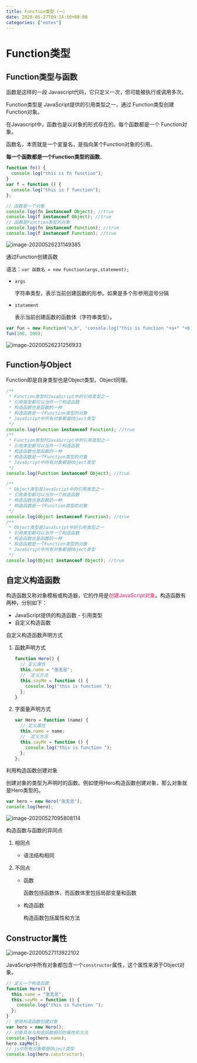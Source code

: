 ```yaml
---
title: Function类型（一）
date: 2020-05-27T09:14:50+08:00
categories: ["notes"]
---
```


# Function类型

## Function类型与函数

函数是这样的一段 Javascript代码，它只定义一次，但可能被执行或调用多次。

Function类型是 JavaScript提供的引用类型之一，通过 Function类型创建 Function对象。

在Javascript中，函数也是以对象的形式存在的。每个函数都是一个 Function对象。

函数名，本质就是一个変量名，是指向某个Function对象的引用。

**每一个函数都是一个Function类型的函数**、

```javascript
function fn() {
  console.log("this is fn function");
}
var f = function () {
  console.log("this is f function");
};

// 函数是一个对象
console.log(fn instanceof Object); //true
console.log(f instanceof Object); //true
// 函数是Function类型的对象
console.log(fn instanceof Function); //true
console.log(f instanceof Function); //true
```

![image-20200526231149385](https://cdn.jsdelivr.net/gh/blogimg/HexoStaticFile2@latest/2020/05/26/d72757f809cc4a100c8f6fc83d5e5d83.png)

<div class="note default icon"><p>通过Function创建函数</p></div>

语法：`var 函数名 = new Function(args,statement);`

- `args`

  字符串类型，表示当前创建函数的形参。如果是多个形参用逗号分隔

- `statement`

  表示当前创建函数的函数体（字符串类型）。

```javascript
var fun = new Function("a,b", 'console.log("this is function "+a+" "+b)');
fun(100, 200);
```

![image-20200526231256933](https://cdn.jsdelivr.net/gh/blogimg/HexoStaticFile2@latest/2020/05/26/f3d636b6c9d346e539d4bda55f749939.png)

## Function与Object

Function即是自身类型也是Object类型。Object同理。

```javascript
/**
 * Function类型时JavaScript中的引用类型之一
 * 引用类型都可以当作一个构造函数
 * 构造函数也是函数的一种
 * 构造函数是一个Function类型的对象
 * JavaScript中所有对象都是Object类型
 */
console.log(Function instanceof Function); //true
/**
 * Function类型时JavaScript中的引用类型之一
 * 引用类型都可以当作一个构造函数
 * 构造函数也是函数的一种
 * 构造函数是一个Function类型的对象
 * JavaScript中所有对象都是Object类型
 */
console.log(Function instanceof Object); //true

/**
 * Object类型是JavaScript中的引用类型之一
 * 引用类型都可以当作一个构造函数
 * 构造函数也是函数的一种
 * 构造函数是一个Function类型的对象
 */
console.log(Object instanceof Function); //true
/**
 * Object类型是JavaScript中的引用类型之一
 * 引用类型都可以当作一个构造函数
 * 构造函数也是函数的一种
 * 构造函数是一个Function类型的对象
 * JavaScript中所有对象都是Object类型
 */
console.log(Object instanceof Object); //true

```

## 自定义构造函数

构造函数又称对象模板或构造器，它的作用是<span style='color:rgb(233, 30, 100)'>创建JavaScript对象</span>。构造函数有两种，分别如下：

- JavaScript提供的构造函数 - 引用类型
- 自定义构造函数

<span class="inline-tag blue">自定义构造函数声明方式</span>

1. 函数声明方式

   ```javascript
   function Hero() {
     // 定义属性
     this.name = "张无忌";
     //  定义方法
     this.sayMe = function () {
       console.log("this is function ");
     };
   }
   ```

2. 字面量声明方式

   ```javascript
   var Hero = function (name) {
     // 定义属性
     this.name = name;
     //  定义方法
     this.sayMe = function () {
       console.log("this is function ");
     };
   };
   ```

<span class="inline-tag blue">利用构造函数创建对象</span>

创建对象的类型为声明时的函数。例如使用Hero构造函数创建对象，那么对象就是Hero类型的。

```javascript
var hero = new Hero("张无忌");
console.log(hero);
```

![image-20200527095808114](https://cdn.jsdelivr.net/gh/blogimg/HexoStaticFile2@latest/2020/05/27/8b0433edeef2b18c885d6d1957295154.png)

<span class="inline-tag blue">构造函数与函数的异同点</span>

1. 相同点

   - 语法结构相同

2. 不同点

   - 函数

     函数包括函数体，而函数体里包括局部变量和函数

   - 构造函数

     构造函数包括属性和方法

## Constructor属性

![image-20200527113922102](https://cdn.jsdelivr.net/gh/blogimg/HexoStaticFile2@latest/2020/05/27/c5e9c36140ec3752d20338d7ad6a0aed.png)

JavaScript中所有对象都包含一个`constructor`属性，这个属性来源于Object对象。

```javascript
// 定义一个构造函数
function Hero() {
  this.name = "张无忌";
  this.sayMe = function () {
    console.log("this is function ");
  };
}
// 使用构造函数创建对象
var hero = new Hero();
// 对象具有与构造函数相同的属性和方法
console.log(hero.name);
hero.sayMe();
// js中所有对象都是Object类型
console.log(hero.constructor);
```
